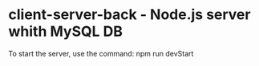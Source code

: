 # client-server-back - Node.js server whith MySQL DB

To start the server, use the command: npm run devStart
